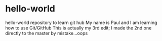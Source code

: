 # hello-world
hello-world repository to learn git hub
My name is Paul and I am learning how to use Git/GitHub
This is actually my 3rd edit; I made the 2nd one directly to the master by mistake...oops
